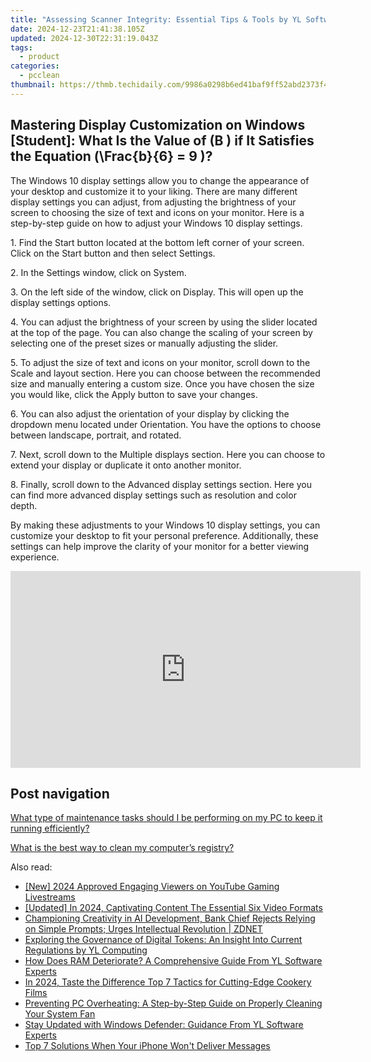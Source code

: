 ```yaml
---
title: "Assessing Scanner Integrity: Essential Tips & Tools by YL Software Professionals"
date: 2024-12-23T21:41:38.105Z
updated: 2024-12-30T22:31:19.043Z
tags:
  - product
categories:
  - pcclean
thumbnail: https://thmb.techidaily.com/9986a0298b6ed41baf9ff52abd2373f4874f20858ec27b5c29bc07659651b716.jpg
---
```


## Mastering Display Customization on Windows [Student]: What Is the Value of \(B \) if It Satisfies the Equation \(\Frac{b}{6} = 9 \)?

The Windows 10 display settings allow you to change the appearance of your desktop and customize it to your liking. There are many different display settings you can adjust, from adjusting the brightness of your screen to choosing the size of text and icons on your monitor. Here is a step-by-step guide on how to adjust your Windows 10 display settings. 

1\. Find the Start button located at the bottom left corner of your screen. Click on the Start button and then select Settings.

2\. In the Settings window, click on System.

3\. On the left side of the window, click on Display. This will open up the display settings options. 

4\. You can adjust the brightness of your screen by using the slider located at the top of the page. You can also change the scaling of your screen by selecting one of the preset sizes or manually adjusting the slider.

5\. To adjust the size of text and icons on your monitor, scroll down to the Scale and layout section. Here you can choose between the recommended size and manually entering a custom size. Once you have chosen the size you would like, click the Apply button to save your changes.

6\. You can also adjust the orientation of your display by clicking the dropdown menu located under Orientation. You have the options to choose between landscape, portrait, and rotated.

7\. Next, scroll down to the Multiple displays section. Here you can choose to extend your display or duplicate it onto another monitor.

8\. Finally, scroll down to the Advanced display settings section. Here you can find more advanced display settings such as resolution and color depth. 

By making these adjustments to your Windows 10 display settings, you can customize your desktop to fit your personal preference. Additionally, these settings can help improve the clarity of your monitor for a better viewing experience.

<!-- affiliate ads begin -->
<iframe width="560" height="315" src="https://www.youtube.com/embed/rBnnLFJbvr4?si=LlHYrYlOBp7NLMec" title="YouTube video player" frameborder="0" allow="accelerometer; autoplay; clipboard-write; encrypted-media; gyroscope; picture-in-picture; web-share" referrerpolicy="strict-origin-when-cross-origin" allowfullscreen></iframe>
<!-- affiliate ads end -->

## Post navigation

[What type of maintenance tasks should I be performing on my PC to keep it running efficiently?](https://tools.techidaily.com/pcclean/products/)

[What is the best way to clean my computer’s registry?](https://tools.techidaily.com/pcclean/products/)

<ins class="adsbygoogle"
     style="display:block"
     data-ad-format="autorelaxed"
     data-ad-client="ca-pub-7571918770474297"
     data-ad-slot="1223367746"></ins>

<ins class="adsbygoogle"
     style="display:block"
     data-ad-client="ca-pub-7571918770474297"
     data-ad-slot="8358498916"
     data-ad-format="auto"
     data-full-width-responsive="true"></ins>

<span class="atpl-alsoreadstyle">Also read:</span>
<div><ul>
<li><a href="https://youtube-blog.techidaily.com/024-approved-engaging-viewers-on-youtube-gaming-livestreams/"><u>[New] 2024 Approved Engaging Viewers on YouTube Gaming Livestreams</u></a></li>
<li><a href="https://fox-helps.techidaily.com/updated-in-2024-captivating-content-the-essential-six-video-formats/"><u>[Updated] In 2024, Captivating Content The Essential Six Video Formats</u></a></li>
<li><a href="https://app-tips.techidaily.com/championing-creativity-in-ai-development-bank-chief-rejects-relying-on-simple-prompts-urges-intellectual-revolution-zdnet/"><u>Championing Creativity in AI Development, Bank Chief Rejects Relying on Simple Prompts; Urges Intellectual Revolution | ZDNET</u></a></li>
<li><a href="https://discover-awesome.techidaily.com/exploring-the-governance-of-digital-tokens-an-insight-into-current-regulations-by-yl-computing/"><u>Exploring the Governance of Digital Tokens: An Insight Into Current Regulations by YL Computing</u></a></li>
<li><a href="https://discover-awesome.techidaily.com/how-does-ram-deteriorate-a-comprehensive-guide-from-yl-software-experts/"><u>How Does RAM Deteriorate? A Comprehensive Guide From YL Software Experts</u></a></li>
<li><a href="https://some-approaches.techidaily.com/in-2024-taste-the-difference-top-7-tactics-for-cutting-edge-cookery-films/"><u>In 2024, Taste the Difference Top 7 Tactics for Cutting-Edge Cookery Films</u></a></li>
<li><a href="https://discover-awesome.techidaily.com/preventing-pc-overheating-a-step-by-step-guide-on-properly-cleaning-your-system-fan/"><u>Preventing PC Overheating: A Step-by-Step Guide on Properly Cleaning Your System Fan</u></a></li>
<li><a href="https://discover-awesome.techidaily.com/stay-updated-with-windows-defender-guidance-from-yl-software-experts/"><u>Stay Updated with Windows Defender: Guidance From YL Software Experts</u></a></li>
<li><a href="https://fox-that.techidaily.com/top-7-solutions-when-your-iphone-wont-deliver-messages/"><u>Top 7 Solutions When Your iPhone Won't Deliver Messages</u></a></li>
</ul></div>

